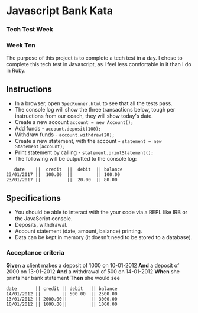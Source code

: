 # Javascript Bank Kata
### Tech Test Week
### Week Ten

The purpose of this project is to complete a tech test in a day. I chose to complete this tech test in Javascript, as I feel less comfortable in it than I do in Ruby.

Instructions
-------
* In a browser, open `SpecRunner.html` to see that all the tests pass.
* The console log will show the three transactions below, tough per instructions from our coach, they will show today's date.
* Create a new account `account = new Account();`
* Add funds - `account.deposit(100);`
* Withdraw funds - `account.withdraw(20);`
* Create a new statement, with the account - `statement = new Statement(account);`
* Print statement by calling - `statement.printStatement();`
* The following will be outputted to the console log:
```
   date    ||  credit  ||  debit  || balance
23/01/2017 ||  100.00  ||         || 100.00
23/01/2017 ||          ||  20.00  || 80.00
```


## Specifications
* You should be able to interact with the your code via a REPL like IRB or the JavaScript console.
* Deposits, withdrawal.
* Account statement (date, amount, balance) printing.
* Data can be kept in memory (it doesn't need to be stored to a database).

### Acceptance criteria

**Given** a client makes a deposit of 1000 on 10-01-2012
**And** a deposit of 2000 on 13-01-2012
**And** a withdrawal of 500 on 14-01-2012
**When** she prints her bank statement
**Then** she would see

```
date       || credit || debit   || balance
14/01/2012 ||        || 500.00  || 2500.00
13/01/2012 || 2000.00||         || 3000.00
10/01/2012 || 1000.00||         || 1000.00
```
